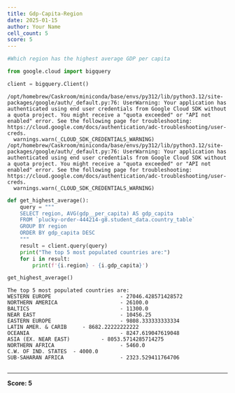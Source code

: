 ```yaml
---
title: Gdp-Capita-Region
date: 2025-01-15
author: Your Name
cell_count: 5
score: 5
---
```


```python
#Which region has the highest average GDP per capita
```


```python
from google.cloud import bigquery
```


```python
client = bigquery.Client()
```

    /opt/homebrew/Caskroom/miniconda/base/envs/py312/lib/python3.12/site-packages/google/auth/_default.py:76: UserWarning: Your application has authenticated using end user credentials from Google Cloud SDK without a quota project. You might receive a "quota exceeded" or "API not enabled" error. See the following page for troubleshooting: https://cloud.google.com/docs/authentication/adc-troubleshooting/user-creds. 
      warnings.warn(_CLOUD_SDK_CREDENTIALS_WARNING)
    /opt/homebrew/Caskroom/miniconda/base/envs/py312/lib/python3.12/site-packages/google/auth/_default.py:76: UserWarning: Your application has authenticated using end user credentials from Google Cloud SDK without a quota project. You might receive a "quota exceeded" or "API not enabled" error. See the following page for troubleshooting: https://cloud.google.com/docs/authentication/adc-troubleshooting/user-creds. 
      warnings.warn(_CLOUD_SDK_CREDENTIALS_WARNING)



```python
def get_highest_average():
    query = """
    SELECT region, AVG(gdp__per_capita) AS gdp_capita 
    FROM `plucky-order-444214-g8.student_data.country_table`
    GROUP BY region
    ORDER BY gdp_capita DESC
    """
    result = client.query(query)
    print("The top 5 most populated countries are:")
    for i in result:
        print(f'{i.region} - {i.gdp_capita}')

get_highest_average()
```

    The top 5 most populated countries are:
    WESTERN EUROPE                      - 27046.428571428572
    NORTHERN AMERICA                    - 26100.0
    BALTICS                             - 11300.0
    NEAR EAST                           - 10456.25
    EASTERN EUROPE                      - 9808.333333333334
    LATIN AMER. & CARIB     - 8682.22222222222
    OCEANIA                             - 8247.619047619048
    ASIA (EX. NEAR EAST)          - 8053.5714285714275
    NORTHERN AFRICA                     - 5460.0
    C.W. OF IND. STATES  - 4000.0
    SUB-SAHARAN AFRICA                  - 2323.529411764706



```python

```


---
**Score: 5**
